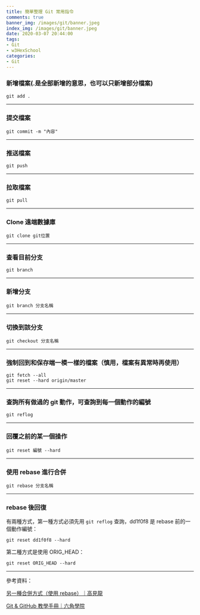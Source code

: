 ```yaml
---
title: 簡單整理 Git 常用指令
comments: true
banner_img: /images/git/banner.jpeg
index_img: /images/git/banner.jpeg
date: 2020-03-07 20:44:00
tags: 
- Git
- w3HexSchool
categories: 
- Git
---
```


### 新增檔案(.是全部新增的意思，也可以只新增部分檔案)

```
git add .
```

---------------------------------------

### 提交檔案

```
git commit -m "內容"
```

---------------------------------------

### 推送檔案
```
git push
```

---------------------------------------

### 拉取檔案

```
git pull
```

---------------------------------------

### Clone 遠端數據庫

```
git clone git位置
```

---------------------------------------

### 查看目前分支

```
git branch
```

---------------------------------------

### 新增分支

```
git branch 分支名稱
```

---------------------------------------

### 切換到該分支

```
git checkout 分支名稱
```

---------------------------------------

### 強制回到和保存端一模一樣的檔案（慎用，檔案有異常時再使用）

```
git fetch --all
git reset --hard origin/master
```

---------------------------------------

### 查詢所有做過的 git 動作，可查詢到每一個動作的編號

```
git reflog
```

---------------------------------------

### 回覆之前的某一個操作

```
git reset 編號 --hard
```

---------------------------------------

### 使用 rebase 進行合併

```
git rebase 分支名稱
```

---------------------------------------

### rebase 後回復

有兩種方式，第一種方式必須先用 `git reflog` 查詢，dd1f0f8 是 rebase 前的一個動作編號：

```
git reset dd1f0f8 --hard
```

第二種方式是使用 ORIG_HEAD：

```
git reset ORIG_HEAD --hard 
```

---------------------------------------

參考資料：

[另一種合併方式（使用 rebase）｜高見龍](https://www.youtube.com/watch?v=HeF7dwVyzow&feature=emb_err_watch_on_yt)

[Git & GitHub 教學手冊｜六角學院](https://w3c.hexschool.com/git/cfdbd310?fbclid=IwAR0cO3-A9voMoOPIA-qnZWbm2o7TNICwsJc4J0rnbZxCcNy8sBVs7NU9OmQ)